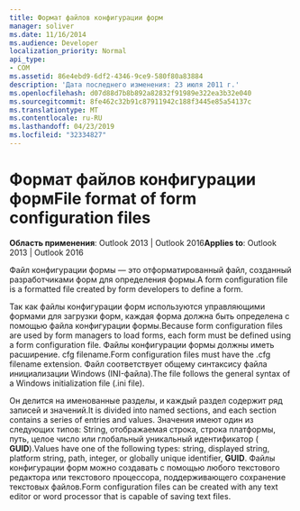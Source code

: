 ```yaml
---
title: Формат файлов конфигурации форм
manager: soliver
ms.date: 11/16/2014
ms.audience: Developer
localization_priority: Normal
api_type:
- COM
ms.assetid: 86e4ebd9-6df2-4346-9ce9-580f80a83884
description: 'Дата последнего изменения: 23 июля 2011 г.'
ms.openlocfilehash: d07d88d7b8b892a82832f91989e322ea3b32e040
ms.sourcegitcommit: 8fe462c32b91c87911942c188f3445e85a54137c
ms.translationtype: MT
ms.contentlocale: ru-RU
ms.lasthandoff: 04/23/2019
ms.locfileid: "32334827"
---
```

# <a name="file-format-of-form-configuration-files"></a><span data-ttu-id="92bab-103">Формат файлов конфигурации форм</span><span class="sxs-lookup"><span data-stu-id="92bab-103">File format of form configuration files</span></span>

<span data-ttu-id="92bab-104">**Область применения**: Outlook 2013 | Outlook 2016</span><span class="sxs-lookup"><span data-stu-id="92bab-104">**Applies to**: Outlook 2013 | Outlook 2016</span></span> 
  
<span data-ttu-id="92bab-105">Файл конфигурации формы — это отформатированный файл, созданный разработчиками форм для определения формы.</span><span class="sxs-lookup"><span data-stu-id="92bab-105">A form configuration file is a formatted file created by form developers to define a form.</span></span>
  
<span data-ttu-id="92bab-106">Так как файлы конфигурации форм используются управляющими формами для загрузки форм, каждая форма должна быть определена с помощью файла конфигурации формы.</span><span class="sxs-lookup"><span data-stu-id="92bab-106">Because form configuration files are used by form managers to load forms, each form must be defined using a form configuration file.</span></span> <span data-ttu-id="92bab-107">Файлы конфигурации формы должны иметь расширение. cfg filename.</span><span class="sxs-lookup"><span data-stu-id="92bab-107">Form configuration files must have the .cfg filename extension.</span></span> <span data-ttu-id="92bab-108">Файл соответствует общему синтаксису файла инициализации Windows (INI-файла).</span><span class="sxs-lookup"><span data-stu-id="92bab-108">The file follows the general syntax of a Windows initialization file (.ini file).</span></span> 

<span data-ttu-id="92bab-109">Он делится на именованные разделы, и каждый раздел содержит ряд записей и значений.</span><span class="sxs-lookup"><span data-stu-id="92bab-109">It is divided into named sections, and each section contains a series of entries and values.</span></span> <span data-ttu-id="92bab-110">Значения имеют один из следующих типов: String, отображаемая строка, строка платформы, путь, целое число или глобальный уникальный идентификатор ( **GUID**).</span><span class="sxs-lookup"><span data-stu-id="92bab-110">Values have one of the following types: string, displayed string, platform string, path, integer, or globally unique identifier, **GUID**.</span></span> <span data-ttu-id="92bab-111">Файлы конфигурации форм можно создавать с помощью любого текстового редактора или текстового процессора, поддерживающего сохранение текстовых файлов.</span><span class="sxs-lookup"><span data-stu-id="92bab-111">Form configuration files can be created with any text editor or word processor that is capable of saving text files.</span></span>
  

